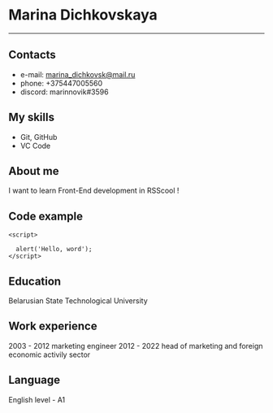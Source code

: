 # **Marina Dichkovskaya**
***

## Contacts

* e-mail: marina_dichkovsk@mail.ru
* phone: +375447005560
* discord: marinnovik#3596

## My skills

* Git, GitHub
* VC Code

## About me

I want to learn Front-End development in RSScool !

## Code example

```
<script>
  
  alert('Hello, word');
</script>
```

## Education

Belarusian State Technological University

## Work experience
2003 - 2012 marketing engineer
2012 - 2022 head of marketing and foreign economic activily sector

## Language

English level - A1
